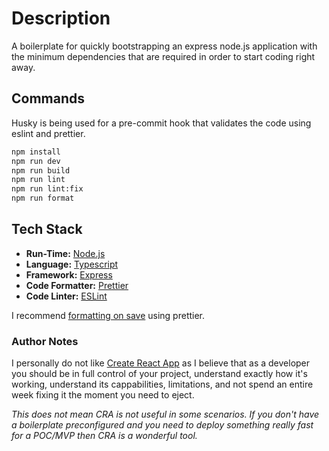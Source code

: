 # Description

A boilerplate for quickly bootstrapping an express node.js application with the minimum dependencies that are required in order to start coding right away.

## Commands

Husky is being used for a pre-commit hook that validates the code using eslint and prettier.

```bash
npm install
npm run dev
npm run build
npm run lint
npm run lint:fix
npm run format
```

## Tech Stack

- **Run-Time:** [Node.js](https://nodejs.dev/)
- **Language:** [Typescript](https://www.typescriptlang.org/)
- **Framework:** [Express](https://expressjs.com/)
- **Code Formatter:** [Prettier](https://prettier.io/)
- **Code Linter:** [ESLint](https://eslint.org/)

I recommend [formatting on save](https://www.robinwieruch.de/how-to-use-prettier-vscode/) using prettier.

### Author Notes

I personally do not like [Create React App](https://reactjs.org/docs/create-a-new-react-app.html#create-react-app) as I believe that as a developer you should be in full control of your project, understand exactly how it's working, understand its cappabilities, limitations, and not spend an entire week fixing it the moment you need to eject.

_This does not mean CRA is not useful in some scenarios. If you don't have a boilerplate preconfigured and you need to deploy something really fast for a POC/MVP then CRA is a wonderful tool._
